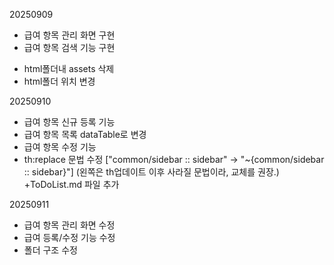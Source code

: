 20250909

+ 급여 항목 관리 화면 구현
+ 급여 항목 검색 기능 구현

- html폴더내 assets 삭제
- html폴더 위치 변경

20250910
+ 급여 항목 신규 등록 기능 
+ 급여 항목 목록 dataTable로 변경
+ 급여 항목 수정 기능 
+ th:replace 문법 수정 ["common/sidebar :: sidebar" -> "~{common/sidebar :: sidebar}"] (왼쪽은 th업데이트 이후 사라질 문법이라, 교체를 권장.) 
+ToDoList.md 파일 추가

20250911
+ 급여 항목 관리 화면 수정
+ 급여 등록/수정 기능 수정
+ 폴더 구조 수정